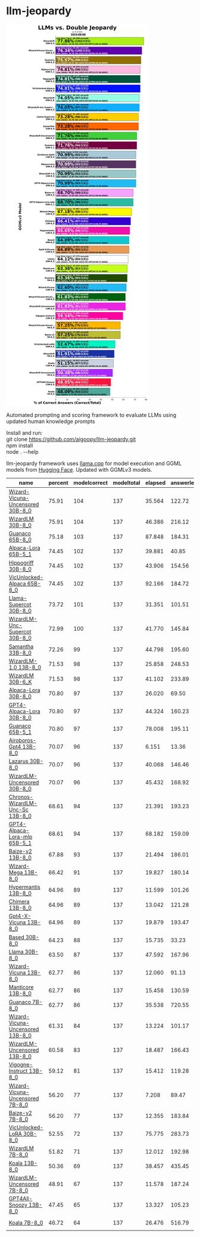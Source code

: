# llm-jeopardy

![Double](dbljeopardy.png)

Automated prompting and scoring framework to evaluate LLMs using updated human knowledge prompts

Install and run:  
git clone https://github.com/aigoopy/llm-jeopardy.git  
npm install  
node . --help  

llm-jeopardy framework uses [llama.cpp](https://github.com/ggerganov/llama.cpp) for model execution and GGML models from [Hugging Face](https://huggingface.co). 
Updated with GGMLv3 models.

<!--- TABLESTART --->
|name|percent|modelcorrect|modeltotal|elapsed|answerlen|msize|mdate|
|----|----|----|----|----|----|----|----|
|<a href="https://huggingface.co/TheBloke/Wizard-Vicuna-30B-Uncensored-GGML" target="_blank">Wizard-Vicuna-Uncensored 30B-8_0</a>|75.91|104|137|35.564|122.72|34.56|2023/05/30 04:33:26|
|<a href="https://huggingface.co/TheBloke/WizardLM-30B-GGML" target="_blank">WizardLM 30B-8_0</a>|75.91|104|137|46.386|216.12|34.56|2023/06/06 21:08:15|
|<a href="https://huggingface.co/TheBloke/guanaco-65B-GGML" target="_blank">Guanaco 65B-8_0</a>|75.18|103|137|87.848|184.31|69.37|2023/05/26 08:46:34|
|<a href="https://huggingface.co/TheBloke/alpaca-lora-65B-GGML" target="_blank">Alpaca-Lora 65B-5_1</a>|74.45|102|137|39.881|40.85|48.97|2023/05/20 12:57:30|
|<a href="https://huggingface.co/TheBloke/hippogriff-30b-chat-GGML" target="_blank">Hippogriff 30B-8_0</a>|74.45|102|137|43.906|154.56|34.56|2023/05/31 09:16:01|
|<a href="https://huggingface.co/TheBloke/VicUnlocked-alpaca-65B-QLoRA-GGML" target="_blank">VicUnlocked-Alpaca 65B-8_0</a>|74.45|102|137|92.166|184.72|69.37|2023/05/30 00:09:02|
|<a href="https://huggingface.co/TheBloke/llama-30b-supercot-GGML" target="_blank">Llama-Supercot 30B-8_0</a>|73.72|101|137|31.351|101.51|34.56|2023/05/28 12:22:12|
|<a href="https://huggingface.co/TheBloke/WizardLM-Uncensored-SuperCOT-StoryTelling-30B-GGML" target="_blank">WizardLM-Unc-Supercot 30B-8_0</a>|72.99|100|137|41.770|145.84|34.56|2023/06/01 11:07:15|
|<a href="https://huggingface.co/TheBloke/samantha-33B-GGML" target="_blank">Samantha 33B-8_0</a>|72.26|99|137|44.798|195.60|34.56|2023/05/29 10:18:08|
|<a href="https://huggingface.co/TheBloke/wizardLM-13B-1.0-GGML" target="_blank">WizardLM-1.0 13B-8_0</a>|71.53|98|137|25.858|248.53|13.83|2023/05/27 16:17:01|
|<a href="https://huggingface.co/TheBloke/WizardLM-30B-GGML" target="_blank">WizardLM 30B-6_K</a>|71.53|98|137|41.102|233.89|26.69|2023/06/06 19:03:43|
|<a href="https://huggingface.co/TheBloke/Alpaca-Lora-30B-GGML" target="_blank">Alpaca-Lora 30B-8_0</a>|70.80|97|137|26.020|69.50|34.56|2023/06/01 07:50:56|
|<a href="https://huggingface.co/TheBloke/gpt4-alpaca-lora-30B-4bit-GGML" target="_blank">GPT4-Alpaca-Lora 30B-8_0</a>|70.80|97|137|44.324|160.23|34.56|2023/05/20 04:13:39|
|<a href="https://huggingface.co/TheBloke/guanaco-65B-GGML" target="_blank">Guanaco 65B-5_1</a>|70.80|97|137|78.008|195.11|48.97|2023/05/25 18:58:18|
|<a href="https://huggingface.co/TheBloke/airoboros-13b-gpt4-GGML" target="_blank">Airoboros-Gpt4 13B-8_0</a>|70.07|96|137|6.151|13.36|13.83|2023/06/04 12:21:47|
|<a href="https://huggingface.co/TheBloke/30B-Lazarus-GGML" target="_blank">Lazarus 30B-8_0</a>|70.07|96|137|40.068|146.46|34.56|2023/06/07 15:58:57|
|<a href="https://huggingface.co/TheBloke/WizardLM-30B-Uncensored-GGML" target="_blank">WizardLM-Uncensored 30B-8_0</a>|70.07|96|137|45.432|168.92|34.56|2023/05/22 14:34:25|
|<a href="https://huggingface.co/TheBloke/chronos-wizardlm-uc-scot-st-13B-GGML" target="_blank">Chronos-WizardLM-Unc-Sc 13B-8_0</a>|68.61|94|137|21.391|193.23|13.83|2023/06/07 14:08:04|
|<a href="https://huggingface.co/TheBloke/gpt4-alpaca-lora_mlp-65B-GGML" target="_blank">GPT4-Alpaca-Lora-mlp 65B-5_1</a>|68.61|94|137|68.182|159.09|48.97|2023/05/20 17:04:49|
|<a href="https://huggingface.co/TheBloke/Project-Baize-v2-13B-GGML" target="_blank">Baize-v2 13B-8_0</a>|67.88|93|137|21.494|186.01|13.83|2023/05/24 12:00:06|
|<a href="https://huggingface.co/TheBloke/wizard-mega-13B-GGML" target="_blank">Wlzard-Mega 13B-8_0</a>|66.42|91|137|19.827|180.14|13.83|2023/05/20 03:50:25|
|<a href="https://huggingface.co/TheBloke/13B-HyperMantis-GGML" target="_blank">Hypermantis 13B-8_0</a>|64.96|89|137|11.599|101.26|13.83|2023/06/03 00:38:54|
|<a href="https://huggingface.co/TheBloke/13B-Chimera-GGML" target="_blank">Chimera 13B-8_0</a>|64.96|89|137|13.042|121.28|13.83|2023/06/03 13:08:37|
|<a href="https://huggingface.co/TheBloke/gpt4-x-vicuna-13B-GGML" target="_blank">Gpt4-X-Vicuna 13B-8_0</a>|64.96|89|137|19.879|193.47|13.83|2023/05/20 05:02:06|
|<a href="https://huggingface.co/TheBloke/based-30B-GGML" target="_blank">Based 30B-8_0</a>|64.23|88|137|15.735|33.23|34.56|2023/06/03 10:54:07|
|<a href="https://huggingface.co/TheBloke/LLaMa-30B-GGML" target="_blank">Llama 30B-8_0</a>|63.50|87|137|47.592|167.96|34.56|2023/05/20 19:50:17|
|<a href="https://huggingface.co/TheBloke/wizard-vicuna-13B-GGML" target="_blank">Wizard-Vicuna 13B-8_0</a>|62.77|86|137|12.060|91.13|13.83|2023/05/20 02:44:04|
|<a href="https://huggingface.co/TheBloke/Manticore-13B-GGML" target="_blank">Manticore 13B-8_0</a>|62.77|86|137|15.458|130.59|13.83|2023/05/20 14:17:21|
|<a href="https://huggingface.co/TheBloke/guanaco-7B-GGML" target="_blank">Guanaco 7B-8_0</a>|62.77|86|137|35.538|720.55|7.16|2023/05/25 20:18:25|
|<a href="https://huggingface.co/TheBloke/Wizard-Vicuna-13B-Uncensored-GGML" target="_blank">Wizard-Vicuna-Uncensored 13B-8_0</a>|61.31|84|137|13.224|101.17|13.83|2023/05/20 02:05:09|
|<a href="https://huggingface.co/TheBloke/WizardLM-13B-Uncensored-GGML" target="_blank">WizardLM-Uncensored 13B-8_0</a>|60.58|83|137|18.487|166.43|13.83|2023/05/20 01:27:46|
|<a href="https://huggingface.co/TheBloke/Vigogne-Instruct-13B-GGML" target="_blank">Vigogne-Instruct 13B-8_0</a>|59.12|81|137|15.412|119.28|13.83|2023/05/25 21:58:38|
|<a href="https://huggingface.co/TheBloke/Wizard-Vicuna-7B-Uncensored-GGML" target="_blank">Wizard-Vicuna-Uncensored 7B-8_0</a>|56.20|77|137|7.208|89.47|7.16|2023/05/20 01:07:29|
|<a href="https://huggingface.co/TheBloke/Project-Baize-v2-7B-GGML" target="_blank">Baize-v2 7B-8_0</a>|56.20|77|137|12.355|183.84|7.16|2023/05/24 11:38:45|
|<a href="https://huggingface.co/TheBloke/VicUnlocked-30B-LoRA-GGML" target="_blank">VicUnlocked-LoRA 30B-8_0</a>|52.55|72|137|75.775|283.73|34.56|2023/05/20 22:52:56|
|<a href="https://huggingface.co/TheBloke/wizardLM-7B-GGML" target="_blank">WizardLM 7B-8_0</a>|51.82|71|137|12.012|192.98|7.16|2023/05/20 00:19:49|
|<a href="https://huggingface.co/TheBloke/koala-13B-GGML" target="_blank">Koala 13B-8_0</a>|50.36|69|137|38.457|435.45|13.83|2023/05/20 05:33:31|
|<a href="https://huggingface.co/TheBloke/WizardLM-7B-uncensored-GGML" target="_blank">WizardLM-Uncensored 7B-8_0</a>|48.91|67|137|11.578|187.24|7.16|2023/05/19 23:51:34|
|<a href="https://huggingface.co/TheBloke/GPT4All-13B-snoozy-GGML" target="_blank">GPT4All-Snoozy 13B-8_0</a>|47.45|65|137|13.327|105.23|13.83|2023/05/20 03:14:27|
|<a href="https://huggingface.co/TheBloke/koala-7B-GGML" target="_blank">Koala 7B-8_0</a>|46.72|64|137|26.476|516.79|9.76|2023/05/20 00:45:54|
